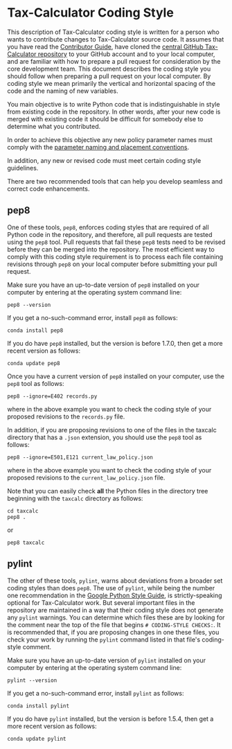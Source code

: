 Tax-Calculator Coding Style
===========================

This description of Tax-Calculator coding style is written for a
person who wants to contribute changes to Tax-Calculator source code.
It assumes that you have read the [Contributor
Guide](http://taxcalc.readthedocs.io/en/latest/contributor_guide.html),
have cloned the [central GitHub Tax-Calculator
repository](https://github.com/open-source-economics/Tax-Calculator)
to your GitHub account and to your local computer, and are familiar
with how to prepare a pull request for consideration by the core
development team.  This document describes the coding style you should
follow when preparing a pull request on your local computer.  By coding
style we mean primarily the vertical and horizontal spacing of the
code and the naming of new variables.

You main objective is to write Python code that is indistinguishable
in style from existing code in the repository.  In other words, after
your new code is merged with existing code it should be difficult for
somebody else to determine what you contributed.

In order to achieve this objective any new policy parameter names must
comply with the [parameter naming and placement
conventions](http://taxcalc.readthedocs.io/en/latest/parameter_naming.html).

In addition, any new or revised code must meet certain coding style
guidelines.

There are two recommended tools that can help you develop seamless and
correct code enhancements.

pep8
----

One of these tools, `pep8`, enforces coding styles that are required
of all Python code in the repository, and therefore, all pull requests
are tested using the `pep8` tool.  Pull requests that fail these
`pep8` tests need to be revised before they can be merged into the
repository.  The most efficient way to comply with this coding style
requirement is to process each file containing revisions through
`pep8` on your local computer before submitting your pull request.

Make sure you have an up-to-date version of `pep8` installed on your
computer by entering at the operating system command line:
```
pep8 --version
```
If you get a no-such-command error, install `pep8` as follows:
```
conda install pep8
```
If you do have `pep8` installed, but the version is before 1.7.0,
then get a more recent version as follows:
```
conda update pep8
```
Once you have a current version of `pep8` installed on your computer,
use the `pep8` tool as follows:
```
pep8 --ignore=E402 records.py
```
where in the above example you want to check the coding style of your
proposed revisions to the `records.py` file.

In addition, if you are proposing revisions to one of the files in the
taxcalc directory that has a `.json` extension, you should use the
`pep8` tool as follows:
```
pep8 --ignore=E501,E121 current_law_policy.json
```
where in the above example you want to check the coding style of your
proposed revisions to the `current_law_policy.json` file.

Note that you can easily check **all** the Python files in the
directory tree beginning with the `taxcalc` directory as follows:
```
cd taxcalc
pep8 .
```
or
```
pep8 taxcalc
```

pylint
------

The other of these tools, `pylint`, warns about deviations from a
broader set coding styles than does `pep8`.  The use of `pylint`,
while being the number one recommendation in the [Google Python Style
Guide](https://google.github.io/styleguide/pyguide.html), is
strictly-speaking optional for Tax-Calculator work.  But several
important files in the repository are maintained in a way that their
coding style does not generate any `pylint` warnings.  You can
determine which files these are by looking for the comment near the
top of the file that begins `# CODING-STYLE CHECKS:`.  It is
recommended that, if you are proposing changes in one these files, you
check your work by running the `pylint` command listed in that file's
coding-style comment.

Make sure you have an up-to-date version of `pylint` installed on your
computer by entering at the operating system command line:
```
pylint --version
```
If you get a no-such-command error, install `pylint` as follows:
```
conda install pylint
```
If you do have `pylint` installed, but the version is before 1.5.4,
then get a more recent version as follows:
```
conda update pylint
```
